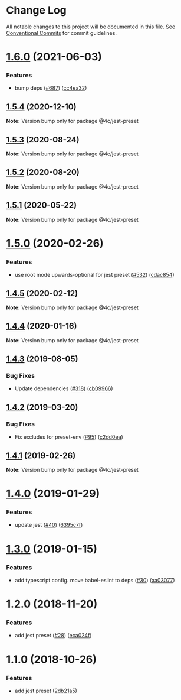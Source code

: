 # Change Log

All notable changes to this project will be documented in this file.
See [Conventional Commits](https://conventionalcommits.org) for commit guidelines.

# [1.6.0](https://github.com/4Catalyzer/javascript/compare/@4c/jest-preset@1.5.4...@4c/jest-preset@1.6.0) (2021-06-03)


### Features

* bump deps ([#687](https://github.com/4Catalyzer/javascript/issues/687)) ([cc4ea32](https://github.com/4Catalyzer/javascript/commit/cc4ea327ffeaebc1dfdb2cc7868578e01938a72e))





## [1.5.4](https://github.com/4Catalyzer/javascript/compare/@4c/jest-preset@1.5.3...@4c/jest-preset@1.5.4) (2020-12-10)

**Note:** Version bump only for package @4c/jest-preset





## [1.5.3](https://github.com/4Catalyzer/javascript/compare/@4c/jest-preset@1.5.2...@4c/jest-preset@1.5.3) (2020-08-24)

**Note:** Version bump only for package @4c/jest-preset





## [1.5.2](https://github.com/4Catalyzer/javascript/compare/@4c/jest-preset@1.5.1...@4c/jest-preset@1.5.2) (2020-08-20)

**Note:** Version bump only for package @4c/jest-preset





## [1.5.1](https://github.com/4Catalyzer/javascript/compare/@4c/jest-preset@1.5.0...@4c/jest-preset@1.5.1) (2020-05-22)

**Note:** Version bump only for package @4c/jest-preset





# [1.5.0](https://github.com/4Catalyzer/javascript/compare/@4c/jest-preset@1.4.5...@4c/jest-preset@1.5.0) (2020-02-26)


### Features

* use root mode upwards-optional for jest preset ([#532](https://github.com/4Catalyzer/javascript/issues/532)) ([cdac854](https://github.com/4Catalyzer/javascript/commit/cdac854))





## [1.4.5](https://github.com/4Catalyzer/javascript/compare/@4c/jest-preset@1.4.4...@4c/jest-preset@1.4.5) (2020-02-12)

**Note:** Version bump only for package @4c/jest-preset





## [1.4.4](https://github.com/4Catalyzer/jest-preset/compare/@4c/jest-preset@1.4.3...@4c/jest-preset@1.4.4) (2020-01-16)

**Note:** Version bump only for package @4c/jest-preset





## [1.4.3](https://github.com/4Catalyzer/jest-preset/compare/@4c/jest-preset@1.4.2...@4c/jest-preset@1.4.3) (2019-08-05)


### Bug Fixes

* Update dependencies ([#318](https://github.com/4Catalyzer/jest-preset/issues/318)) ([cb09966](https://github.com/4Catalyzer/jest-preset/commit/cb09966))





## [1.4.2](https://github.com/4Catalyzer/jest-preset/compare/@4c/jest-preset@1.4.1...@4c/jest-preset@1.4.2) (2019-03-20)


### Bug Fixes

* Fix excludes for preset-env ([#95](https://github.com/4Catalyzer/jest-preset/issues/95)) ([c2dd0ea](https://github.com/4Catalyzer/jest-preset/commit/c2dd0ea))





## [1.4.1](https://github.com/4Catalyzer/jest-preset/compare/@4c/jest-preset@1.4.0...@4c/jest-preset@1.4.1) (2019-02-26)

**Note:** Version bump only for package @4c/jest-preset





# [1.4.0](https://github.com/4Catalyzer/jest-preset/compare/@4c/jest-preset@1.3.0...@4c/jest-preset@1.4.0) (2019-01-29)


### Features

* update jest ([#40](https://github.com/4Catalyzer/jest-preset/issues/40)) ([6395c7f](https://github.com/4Catalyzer/jest-preset/commit/6395c7f))





# [1.3.0](https://github.com/4Catalyzer/jest-preset/compare/@4c/jest-preset@1.2.0...@4c/jest-preset@1.3.0) (2019-01-15)


### Features

* add typescript config. move babel-eslint to deps ([#30](https://github.com/4Catalyzer/jest-preset/issues/30)) ([aa03077](https://github.com/4Catalyzer/jest-preset/commit/aa03077))





# 1.2.0 (2018-11-20)


### Features

* add jest preset ([#28](https://github.com/4Catalyzer/jest-preset/issues/28)) ([eca024f](https://github.com/4Catalyzer/jest-preset/commit/eca024f))





# 1.1.0 (2018-10-26)


### Features

* add jest preset ([2db21a5](https://github.com/4Catalyzer/jest-preset/commit/2db21a5))
